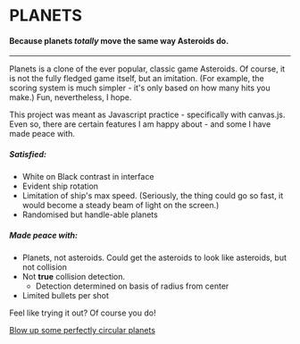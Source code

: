 <h1>PLANETS</h1>
<h4>Because planets <i>totally</i> move the same way Asteroids do.</h4>
<hr>

<p>Planets is a clone of the ever popular, classic game Asteroids. Of course, it is not the fully fledged game itself, but an imitation. (For example, the scoring system is much simpler - it's only based on how many hits you make.) Fun, nevertheless, I hope. </p>

<p>This project was meant as Javascript practice - specifically with canvas.js. Even so, there are certain features I am happy about - and some I have made peace with. <p>

<h5>Satisfied:</h5>
<ul>
	<li>White on Black contrast in interface</li>
	<li>Evident ship rotation</li>
	<li>Limitation of ship's max speed. (Seriously, the thing could go so fast, it would become a steady beam of light on the screen.)</li>
	<li>Randomised but handle-able planets</li>
</ul>

<h5>Made peace with:</h5>
<ul>
	<li>Planets, not asteroids. Could get the asteroids to look like asteroids, but not collision</li>
	<li>Not <b>true</b> collision detection.
		<ul>
			<li>Detection determined on basis of radius from center</li>
		</ul>
	</li>
	<li>Limited bullets per shot </li>
</ul>

<p>Feel like trying it out? Of course you do! </p>

<a href="http://www.darshanshakya.com/planets">Blow up some perfectly circular planets</p>

